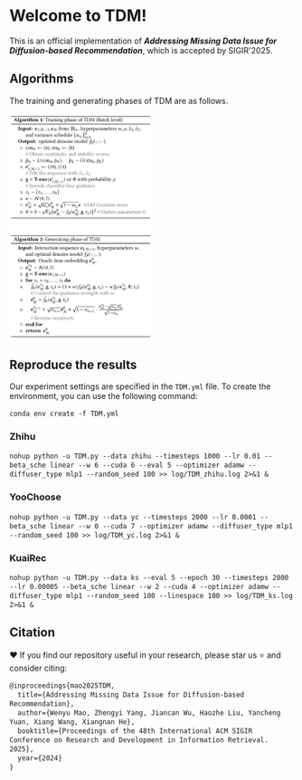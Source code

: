 # Welcome to TDM!
This is an official implementation of ***Addressing Missing Data Issue for Diffusion-based Recommendation***, which is accepted by SIGIR'2025.

## Algorithms 
The training and generating phases of TDM are as follows.

<img src="https://github.com/maowenyu-11/TDM/blob/main/algorithm.png" 
     width="50%" 
     style="max-width: 500px;">


## Reproduce the results

Our experiment settings are specified in the `TDM.yml` file. To create the environment, you can use the following command:

```
conda env create -f TDM.yml
```

### Zhihu
```
nohup python -u TDM.py --data zhihu --timesteps 1000 --lr 0.01 --beta_sche linear --w 6 --cuda 6 --eval 5 --optimizer adamw --diffuser_type mlp1 --random_seed 100 >> log/TDM_zhihu.log 2>&1 &
```
### YooChoose
```
nohup python -u TDM.py --data yc --timesteps 2000 --lr 0.0001 --beta_sche linear --w 0 --cuda 7 --optimizer adamw --diffuser_type mlp1 --random_seed 100 >> log/TDM_yc.log 2>&1 &
```
### KuaiRec

```
nohup python -u TDM.py --data ks --eval 5 --epoch 30 --timesteps 2000 --lr 0.00005 --beta_sche linear --w 2 --cuda 4 --optimizer adamw --diffuser_type mlp1 --random_seed 100 --linespace 100 >> log/TDM_ks.log 2>&1 &
```

## Citation

❤ If you find our repository useful in your research, please star us ⭐ and consider citing:

```
@inproceedings{mao2025TDM,
  title={Addressing Missing Data Issue for Diffusion-based Recommendation},
  author={Wenyu Mao, Zhengyi Yang, Jiancan Wu, Haozhe Liu, Yancheng Yuan, Xiang Wang, Xiangnan He},
  booktitle={Proceedings of the 48th International ACM SIGIR Conference on Research and Development in Information Retrieval. 2025},
  year={2024}
}
```
